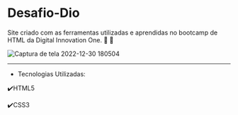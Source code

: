 # Desafio-Dio 
Site criado com as ferramentas utilizadas e aprendidas no bootcamp de HTML da Digital Innovation One. :car: :red_car:

![Captura de tela 2022-12-30 180504](https://user-images.githubusercontent.com/119889095/210111571-fb29b5cd-e441-464c-8dbc-0dd438556d8b.png)

---

- Tecnologias Utilizadas:

:heavy_check_mark:HTML5

:heavy_check_mark:CSS3


